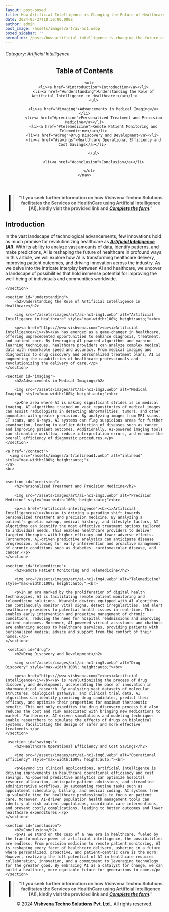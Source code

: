 ```yaml
---
layout: post-boxed
title: How Artificial Intelligence is Changing the Future of Healthcare
date: 2024-03-27T18:30:00.000Z
author: admin
post_image: /assets/images/art/ai-hc1.webp
boxed_sidebar: ''
permalink: /posts/how-artificial-intelligence-is-changing-the-future-of-healthcare
---
```


###### Category: Artificial Intelligence

<html lang="en">
<head>
    <meta charset="UTF-8">
    <meta name="viewport" content="width=device-width, initial-scale=1.0">
    <title><h1>How Artificial Intelligence is Changing the Future of Healthcare</h1></title>
    <meta name="description" content="Explore how artificial intelligence (AI) is revolutionizing the healthcare industry, from diagnosis to treatment, and its impact on the future of healthcare delivery.">
</head>
<body>
    <header>
	<h2>Table of Contents</h2>
       <nav>

```
    <ul>
        <li><a href="#introduction">Introduction</a></li>
        <li><a href="#understanding">Understanding the Role of Artificial Intelligence in Healthcare:</a></li>
		<ul>
		
		<li><a href="#imaging">Advancements in Medical Imaging</a></li>
        <li><a href="#precision">Personalized Treatment and Precision Medicine</a></li>
        <li><a href="#telemedicine">Remote Patient Monitoring and Telemedicine</a></li>	
		<li><a href="#drug">Drug Discovery and Development</a></li>	
		<li><a href="#savings">Healthcare Operational Efficiency and Cost Savings</a></li>	
		
		</ul>
        
		<li><a href="#conclusion">Conclusion</a></li>

    </ul>
</nav>
```

</header>

<center><blockquote style="position:relative;">
<p><b style="font-size:1em;">"If you seek further information on how Vishvena Techno Solutions facilitates the Services on HealthCare using Artificial Intelligence [AI], kindly visit the provided link and <a href="/contact"><i>Complete the form</i></a>."</b></p>
<div style="position:absolute; top:0; bottom:0; left:-15px; border-left:5px solid black;"></div>
</blockquote></center>

<article>
    <section id="introduction">
        <h2>Introduction</h2>
        <p>In the vast landscape of technological advancements, few innovations hold as much promise for revolutionizing healthcare as 
		<a href="/artificial-intelligence"><b><i>Artificial Intelligence (AI)</i></b></a>. With its ability to analyze vast amounts of data, identify patterns, and make predictions, AI is reshaping the future of healthcare in profound ways. In this article, we will explore how AI is transforming healthcare delivery, improving patient outcomes, and driving innovation across the industry. As we delve into the intricate interplay between AI and healthcare, we uncover a landscape of possibilities that hold immense potential for improving the well-being of individuals and communities worldwide.</p>

```
</section>

<section id="understanding">
    <h2>Understanding the Role of Artificial Intelligence in Healthcare</h2>
	
	<img src="/assets/images/art/ai-hc1-img1.webp" alt="Artificial Intelligence in Healthcare" style="max-width:100%; height:auto;"><br>
	
    <p><a href="https://www.vishvena.com/"><b><i>Artificial Intelligence</i></b></a> has emerged as a game-changer in healthcare, offering unprecedented opportunities to enhance diagnosis, treatment, and patient care. By leveraging AI-powered algorithms and machine learning techniques, healthcare providers can analyze complex medical data with remarkable speed and accuracy. From medical imaging and diagnostics to drug discovery and personalized treatment plans, AI is augmenting the capabilities of healthcare professionals and revolutionizing the delivery of care.</p>
</section>

<section id="imaging">
    <h2>Advancements in Medical Imaging</h2>
	
	<img src="/assets/images/art/ai-hc1-img2.webp" alt="Medical Imaging" style="max-width:100%; height:auto;"><br>
	
    <p>One area where AI is making significant strides is in medical imaging. AI algorithms trained on vast repositories of medical images can assist radiologists in detecting abnormalities, tumors, and other anomalies with greater precision. By analyzing images from MRI scans, CT scans, and X-rays, AI systems can flag suspicious areas for further examination, leading to earlier detection of diseases such as cancer and improving patient outcomes. Additionally, AI-powered imaging tools can streamline workflow, reduce interpretation errors, and enhance the overall efficiency of diagnostic procedures.</p>
</section>

<a href="/contact">
  <img src="/assets/images/art/inlinead1.webp" alt="inlinead" style="max-width:100%; height:auto;">
</a>
<br>


<section id="precision">
    <h2>Personalized Treatment and Precision Medicine</h2>
	
	<img src="/assets/images/art/ai-hc1-img3.webp" alt="Precision Medicine" style="max-width:100%; height:auto;"><br>
	
    <p><a href="/artificial-intelligence"><b><i>Artificial Intelligence</i></b></a> is driving a paradigm shift towards personalized treatment and precision medicine. By analyzing a patient's genetic makeup, medical history, and lifestyle factors, AI algorithms can identify the most effective treatment options tailored to individual needs. This enables healthcare providers to deliver targeted therapies with higher efficacy and fewer adverse effects. Furthermore, AI-driven predictive analytics can anticipate disease progression, allowing for early intervention and proactive management of chronic conditions such as diabetes, cardiovascular disease, and cancer.</p>
</section>

<section id="telemedicine">
    <h2>Remote Patient Monitoring and Telemedicine</h2>
	
	<img src="/assets/images/art/ai-hc1-img4.webp" alt="Telemedicine" style="max-width:100%; height:auto;"><br>
	
    <p>In an era marked by the proliferation of digital health technologies, AI is facilitating remote patient monitoring and telemedicine solutions. Wearable devices equipped with AI algorithms can continuously monitor vital signs, detect irregularities, and alert healthcare providers to potential health issues in real-time. This enables early intervention and proactive management of chronic conditions, reducing the need for hospital readmissions and improving patient outcomes. Moreover, AI-powered virtual assistants and chatbots are enhancing access to healthcare services, providing patients with personalized medical advice and support from the comfort of their homes.</p>
</section>

 <section id="drug">
    <h2>Drug Discovery and Development</h2>
	
	<img src="/assets/images/art/ai-hc1-img5.webp" alt="Drug Discovery" style="max-width:100%; height:auto;"><br>
	
    <p><a href="https://www.vishvena.com/"><b><i>Artificial Intelligence</i></b></a> is revolutionizing the process of drug discovery and development, accelerating the pace of innovation in pharmaceutical research. By analyzing vast datasets of molecular structures, biological pathways, and clinical trial data, AI algorithms can identify promising drug candidates, predict their efficacy, and optimize their properties for maximum therapeutic benefit. This not only expedites the drug discovery process but also reduces the cost and risk associated with bringing new medications to market. Furthermore, AI-driven simulations and modeling techniques enable researchers to simulate the effects of drugs on biological systems, facilitating the design of safer and more effective treatments.</p>
</section>

 <section id="savings">
    <h2>Healthcare Operational Efficiency and Cost Savings</h2>
	
	<img src="/assets/images/art/ai-hc1-img6.webp" alt="Operational Efficiency" style="max-width:100%; height:auto;"><br>
	
    <p>Beyond its clinical applications, artificial intelligence is driving improvements in healthcare operational efficiency and cost savings. AI-powered predictive analytics can optimize hospital resource allocation, anticipate patient admissions, and streamline administrative workflows. By automating routine tasks such as appointment scheduling, billing, and medical coding, AI systems free up valuable time for healthcare professionals to focus on patient care. Moreover, AI-driven population health management tools can identify at-risk patient populations, coordinate care interventions, and prevent costly complications, leading to better outcomes and lower healthcare expenditures.</p>
</section>

<section id="conclusion">
	<h2>Conclusion</h2>
	<p>As we stand on the cusp of a new era in healthcare, fueled by the transformative power of artificial intelligence, the possibilities are endless. From precision medicine to remote patient monitoring, AI is reshaping every facet of healthcare delivery, ushering in a future where personalized, proactive, and patient-centric care is the norm. However, realizing the full potential of AI in healthcare requires collaboration, innovation, and a commitment to leveraging technology for the greater good. By embracing AI as a catalyst for change, we can build a healthier, more equitable future for generations to come.</p>
</section>
```

</article>

<center><blockquote style="position:relative;">
<p><b style="font-size:1em;">"If you seek further information on how Vishvena Techno Solutions facilitates the Services on HealthCare using Artificial Intelligence [AI], kindly visit the provided link and <a href="/contact"><i>Complete the form</i></a>."</b></p>
<div style="position:absolute; top:0; bottom:0; left:-15px; border-left:5px solid black;"></div>
</blockquote></center>

<footer>
<center><p>&copy; 2024 <a href="https://vishvena.com"><b>Vishvena Techno Solutions Pvt. Ltd.</b></a>. All rights reserved.</p></center>

</footer>
</body>
</html>
